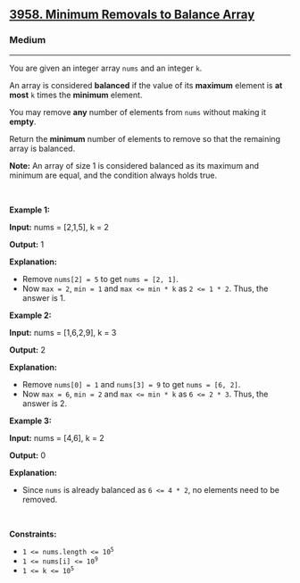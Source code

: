 <h2><a href="https://leetcode.com/problems/minimum-removals-to-balance-array">3958. Minimum Removals to Balance Array</a></h2><h3>Medium</h3><hr><p>You are given an integer array <code>nums</code> and an integer <code>k</code>.</p>

<p>An array is considered <strong>balanced</strong> if the value of its <strong>maximum</strong> element is <strong>at most</strong> <code>k</code> times the <strong>minimum</strong> element.</p>

<p>You may remove <strong>any</strong> number of elements from <code>nums</code>​​​​​​​ without making it <strong>empty</strong>.</p>

<p>Return the <strong>minimum</strong> number of elements to remove so that the remaining array is balanced.</p>

<p><strong>Note:</strong> An array of size 1 is considered balanced as its maximum and minimum are equal, and the condition always holds true.</p>

<p>&nbsp;</p>
<p><strong class="example">Example 1:</strong></p>

<div class="example-block">
<p><strong>Input:</strong> <span class="example-io">nums = [2,1,5], k = 2</span></p>

<p><strong>Output:</strong> <span class="example-io">1</span></p>

<p><strong>Explanation:</strong></p>

<ul>
	<li>Remove <code>nums[2] = 5</code> to get <code>nums = [2, 1]</code>.</li>
	<li>Now <code>max = 2</code>, <code>min = 1</code> and <code>max &lt;= min * k</code> as <code>2 &lt;= 1 * 2</code>. Thus, the answer is 1.</li>
</ul>
</div>

<p><strong class="example">Example 2:</strong></p>

<div class="example-block">
<p><strong>Input:</strong> <span class="example-io">nums = [1,6,2,9], k = 3</span></p>

<p><strong>Output:</strong> <span class="example-io">2</span></p>

<p><strong>Explanation:</strong></p>

<ul>
	<li>Remove <code>nums[0] = 1</code> and <code>nums[3] = 9</code> to get <code>nums = [6, 2]</code>.</li>
	<li>Now <code>max = 6</code>, <code>min = 2</code> and <code>max &lt;= min * k</code> as <code>6 &lt;= 2 * 3</code>. Thus, the answer is 2.</li>
</ul>
</div>

<p><strong class="example">Example 3:</strong></p>

<div class="example-block">
<p><strong>Input:</strong> <span class="example-io">nums = [4,6], k = 2</span></p>

<p><strong>Output:</strong> <span class="example-io">0</span></p>

<p><strong>Explanation:</strong></p>

<ul>
	<li>Since <code>nums</code> is already balanced as <code>6 &lt;= 4 * 2</code>, no elements need to be removed.</li>
</ul>
</div>

<p>&nbsp;</p>
<p><strong>Constraints:</strong></p>

<ul>
	<li><code>1 &lt;= nums.length &lt;= 10<sup>5</sup></code></li>
	<li><code>1 &lt;= nums[i] &lt;= 10<sup>9</sup></code></li>
	<li><code>1 &lt;= k &lt;= 10<sup>5</sup></code></li>
</ul>
